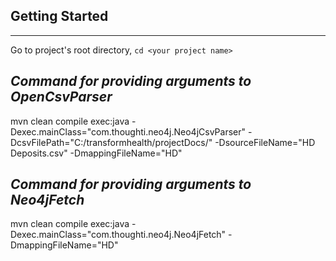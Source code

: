 ## Getting Started
--------------------

Go to project's root directory, `cd <your project name>`

*Command for providing arguments to OpenCsvParser* 
--------------------------------------------------
mvn clean compile exec:java -Dexec.mainClass="com.thoughti.neo4j.Neo4jCsvParser" -DcsvFilePath="C:/transformhealth/projectDocs/" -DsourceFileName="HD Deposits.csv" -DmappingFileName="HD"


*Command for providing arguments to Neo4jFetch*
---------------------------------------------------
mvn clean compile exec:java -Dexec.mainClass="com.thoughti.neo4j.Neo4jFetch" -DmappingFileName="HD"